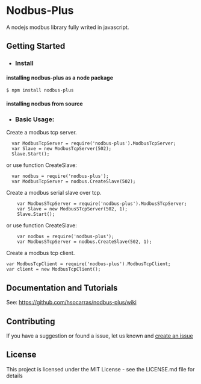 # Nodbus-Plus

A nodejs modbus library fully writed in javascript.

## Getting Started
* ### Install
#### installing nodbus-plus as a node package
    $ npm install nodbus-plus
#### installing nodbus from source

* ### Basic Usage:

Create a modbus tcp server.

      var ModbusTcpServer = require('nodbus-plus').ModbusTcpServer;
      var Slave = new ModbusTcpServer(502);
      Slave.Start();
or use function CreateSlave:

      var nodbus = require('nodbus-plus');
      var ModbusTcpServer = nodbus.CreateSlave(502);

  Create a modbus serial slave over tcp.

        var ModbusSTcpServer = require('nodbus-plus').ModbusSTcpServer;
        var Slave = new ModbusSTcpServer(502, 1);
        Slave.Start();

  or use function CreateSlave:

        var nodbus = require('nodbus-plus');
        var ModbusSTcpServer = nodbus.CreateSlave(502, 1);

Create a modbus tcp client.

    var ModbusTcpClient = require('nodbus-plus').ModbusTcpClient;
    var client = new ModbusTcpClient();

## Documentation and Tutorials
See: https://github.com/hsocarras/nodbus-plus/wiki
## Contributing

If you have a suggestion or found a issue, let us known and [create an issue](https://github.com/hsocarras/nodbus-plus/issues)


## License

This project is licensed under the MIT License - see the LICENSE.md file for details
